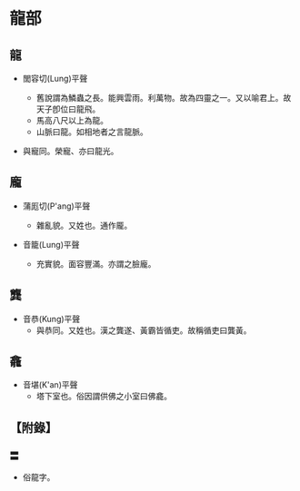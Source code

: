# 龍部

## 龍

- 閭容切(Lung)平聲
    - 舊說謂為鱗蟲之長。能興雲雨。利萬物。故為四靈之一。又以喻君上。故天子卽位曰龍飛。
    - 馬高八尺以上為龍。
    - 山脈曰龍。如相地者之言龍脈。

- 與寵同。榮寵、亦曰龍光。

## 龐

- 蒲厖切(P'ang)平聲
    - 雜亂貌。又姓也。通作龎。

- 音籠(Lung)平聲
    - 充實貌。面容豐滿。亦謂之臉龐。

## 龔

- 音恭(Kung)平聲
    - 與恭同。又姓也。漢之龔遂、黃霸皆循吏。故稱循吏曰龔黃。

## 龕

- 音堪(K'an)平聲
    - 塔下室也。俗因謂供佛之小室曰佛龕。

## 【附錄】

### 〓
- 俗龍字。

